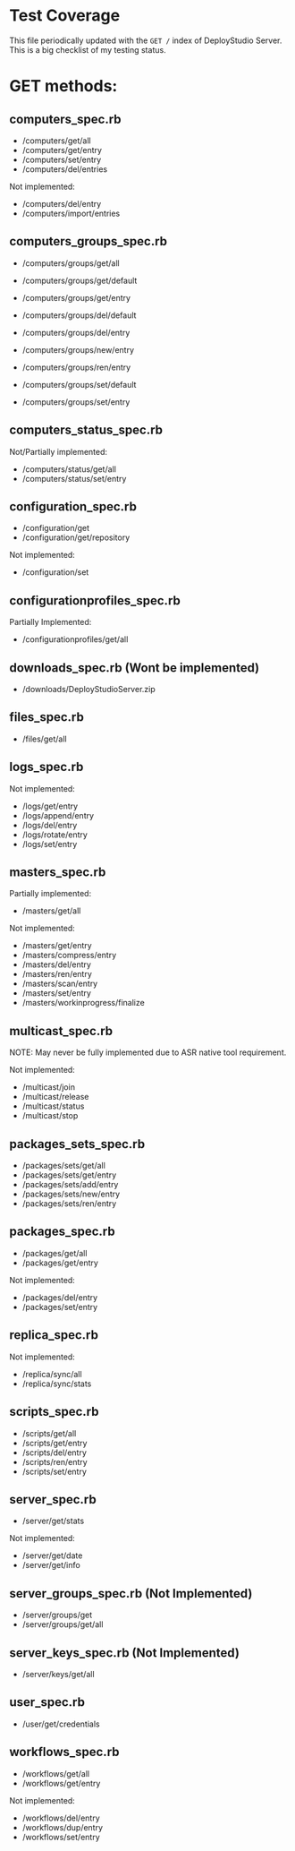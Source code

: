# Test Coverage

This file periodically updated with the `GET /` index of DeployStudio Server.
This is a big checklist of my testing status.

# GET methods:

## computers_spec.rb ##

- /computers/get/all
- /computers/get/entry
- /computers/set/entry
- /computers/del/entries

Not implemented:

- /computers/del/entry
- /computers/import/entries

## computers_groups_spec.rb ##

- /computers/groups/get/all
- /computers/groups/get/default
- /computers/groups/get/entry

- /computers/groups/del/default
- /computers/groups/del/entry
- /computers/groups/new/entry
- /computers/groups/ren/entry
- /computers/groups/set/default
- /computers/groups/set/entry

## computers_status_spec.rb ##

Not/Partially implemented:

- /computers/status/get/all
- /computers/status/set/entry

## configuration_spec.rb ##

- /configuration/get
- /configuration/get/repository

Not implemented:

- /configuration/set

## configurationprofiles_spec.rb ##

Partially Implemented:

- /configurationprofiles/get/all

## downloads_spec.rb (Wont be implemented) ##

- /downloads/DeployStudioServer.zip

## files_spec.rb ##

- /files/get/all

## logs_spec.rb ##

Not implemented:

- /logs/get/entry
- /logs/append/entry
- /logs/del/entry
- /logs/rotate/entry
- /logs/set/entry

## masters_spec.rb ##

Partially implemented:

- /masters/get/all

Not implemented:

- /masters/get/entry
- /masters/compress/entry
- /masters/del/entry
- /masters/ren/entry
- /masters/scan/entry
- /masters/set/entry
- /masters/workinprogress/finalize

## multicast_spec.rb ##

NOTE: May never be fully implemented due to ASR native tool requirement.

Not implemented:

- /multicast/join
- /multicast/release
- /multicast/status
- /multicast/stop

## packages_sets_spec.rb ##

- /packages/sets/get/all
- /packages/sets/get/entry
- /packages/sets/add/entry
- /packages/sets/new/entry
- /packages/sets/ren/entry

## packages_spec.rb ##

- /packages/get/all
- /packages/get/entry

Not implemented:

- /packages/del/entry
- /packages/set/entry

## replica_spec.rb ##

Not implemented:

- /replica/sync/all
- /replica/sync/stats

## scripts_spec.rb ##

- /scripts/get/all
- /scripts/get/entry
- /scripts/del/entry
- /scripts/ren/entry
- /scripts/set/entry

## server_spec.rb ##

- /server/get/stats

Not implemented:

- /server/get/date
- /server/get/info

## server_groups_spec.rb (Not Implemented) ##

- /server/groups/get
- /server/groups/get/all

## server_keys_spec.rb (Not Implemented) ##

- /server/keys/get/all

## user_spec.rb ##

- /user/get/credentials

## workflows_spec.rb ##

- /workflows/get/all
- /workflows/get/entry

Not implemented: 

- /workflows/del/entry
- /workflows/dup/entry
- /workflows/set/entry
